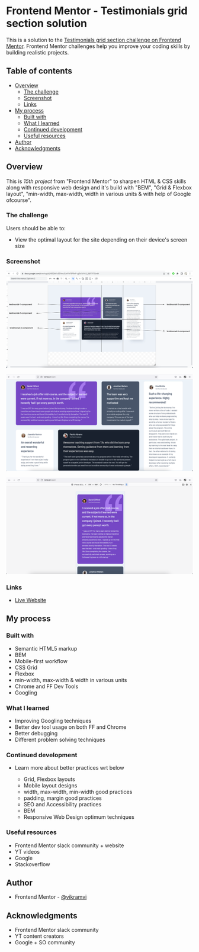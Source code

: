 # Frontend Mentor - Testimonials grid section solution

This is a solution to the [Testimonials grid section challenge on Frontend Mentor](https://www.frontendmentor.io/challenges/testimonials-grid-section-Nnw6J7Un7). Frontend Mentor challenges help you improve your coding skills by building realistic projects.

## Table of contents

- [Overview](#overview)
  - [The challenge](#the-challenge)
  - [Screenshot](#screenshot)
  - [Links](#links)
- [My process](#my-process)
  - [Built with](#built-with)
  - [What I learned](#what-i-learned)
  - [Continued development](#continued-development)
  - [Useful resources](#useful-resources)
- [Author](#author)
- [Acknowledgments](#acknowledgments)

## Overview

This is _15th project_ from "Frontend Mentor" to sharpen HTML & CSS skills along with responsive web design and it's build with "BEM", "Grid & Flexbox layout", "min-width, max-width, width in various units & with help of Google ofcourse".

### The challenge

Users should be able to:

- View the optimal layout for the site depending on their device's screen size

### Screenshot

![Plan Drawing](./screenshots/drawing.png)

![Desktop Preview](./screenshots/desktop.png)

![Mobile Preview](./screenshots/mobile.png)

### Links

- [Live Website](https://vikramvi.github.io/Testimonials-grid-section/)

## My process

### Built with

- Semantic HTML5 markup
- BEM
- Mobile-first workflow
- CSS Grid
- Flexbox
- min-width, max-width & width in various units
- Chrome and FF Dev Tools
- Googling

### What I learned

- Improving Googling techniques
- Better dev tool usage on both FF and Chrome
- Better debugging
- Different problem solving techniques

### Continued development

- Learn more about better practices wrt below

  - Grid, Flexbox layouts
  - Mobile layout designs
  - width, max-width, min-width good practices
  - padding, margin good practices
  - SEO and Accessibility practices
  - BEM
  - Responsive Web Design optimum techniques

### Useful resources

- Frontend Mentor slack community + website
- YT videos
- Google
- Stackoverflow

## Author

- Frontend Mentor - [@vikramvi](https://www.frontendmentor.io/profile/vikramvi)

## Acknowledgments

- Frontend Mentor slack community
- YT content creators
- Google + SO community
